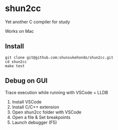 # shun2cc

Yet another C compiler for study

Works on Mac

## Install

```
git clone git@github.com:shunsukehondo/shun2cc.git
cd shun2cc
make test
```

## Debug on GUI

Trace execution while running with VSCode + LLDB 

1. Install VSCode
2. Install C/C++ extension
3. Open shun2cc folder with VSCode
4. Open a file & Set breakpoints
5. Launch debugger (F5)

